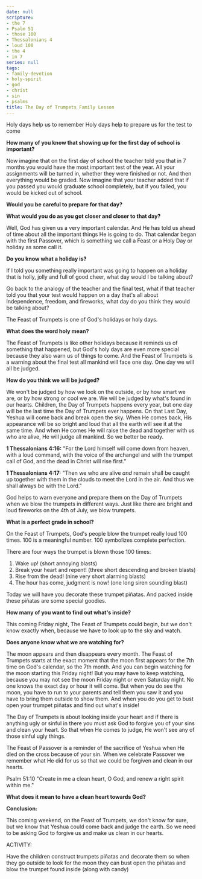 ```yaml
---
date: null
scripture:
- the 7
- Psalm 51
- those 100
- Thessalonians 4
- loud 100
- the 4
- in 7
series: null
tags:
- family-devotion
- holy-spirit
- god
- christ
- sin
- psalms
title: The Day of Trumpets Family Lesson
---
```



Holy days help us to remember
Holy days help to prepare us for the test to come

**How many of you know that showing up for the first day of school is important?**

Now imagine that on the first day of school the teacher told you that in 7 months you would have the most important test of the year.  All your assignments will be turned in, whether they were finished or not. And then everything would be graded. Now imagine that your teacher added that if you passed you would graduate school completely, but if you failed, you would be kicked out of school.

**Would you be careful to prepare for that day?**

**What would you do as you got closer and closer to that day?**

Well, God has given us a very important calendar. And He has told us ahead of time about all the important things He is going to do. That calendar began with the first Passover, which is something we call a Feast or a Holy Day or holiday as some call it.

**Do you know what a holiday is?**

If I told you something really important was going to happen on a holiday that is holly, jolly and full of good cheer, what day would I be talking about?

Go back to the analogy of the teacher and the final test, what if that teacher told you that your test would happen on a day that's all about Independence, freedom, and fireworks, what day do you think they would be talking about?

The Feast of Trumpets is one of God's holidays or holy days. 

**What does the word holy mean?**

The Feast of Trumpets is like other holidays because it reminds us of something that happened, but God's holy days are even more special because they also warn us of things to come. And the Feast of Trumpets is a warning about the final test all mankind will face one day. One day we will all be judged. 

**How do you think we will be judged?**

We won't be judged by how we look on the outside, or by how smart we are, or by how strong or cool we are. We will be judged by what's found in our hearts. Children, the Day of Trumpets happens every year, but one day will be the last time the Day of Trumpets ever happens. On that Last Day, Yeshua will come back and break open the sky. When He comes back, His appearance will be so bright and loud that all the earth will see it at the same time. And when He comes He will raise the dead and together with us who are alive, He will judge all mankind. So we better be ready. 

**1 Thessalonians 4:16:** "For the Lord himself will come down from heaven, with a loud command, with the voice of the archangel and with the trumpet call of God, and the dead in Christ will rise first."

**1 Thessalonians 4:17:** "Then we who are alive _and_ remain shall be caught up together with them in the clouds to meet the Lord in the air. And thus we shall always be with the Lord."

God helps to warn everyone and prepare them on the Day of Trumpets when we blow the trumpets in different ways. Just like there are bright and loud fireworks on the 4th of July, we blow trumpets. 

**What is a perfect grade in school?**

On the Feast of Trumpets, God's people blow the trumpet really loud 100 times. 100 is a meaningful number. 100 symbolizes complete perfection.

There are four ways the trumpet is blown those 100 times:
1. Wake up! (short annoying blasts)
2. Break your heart and repent! (three short descending and broken blasts)
3. Rise from the dead! (nine very short alarming blasts)
4. The hour has come, judgment is now! (one long siren sounding blast)

Today we will have you decorate these trumpet piñatas. And packed inside these piñatas are some special goodies. 

**How many of you want to find out what's inside?**

This coming Friday night, The Feast of Trumpets could begin, but we don't know exactly when, because we have to look up to the sky and watch.

**Does anyone know what we are watching for?**

The moon appears and then disappears every month. The Feast of Trumpets starts at the exact moment that the moon first appears for the 7th time on God's calendar, so the 7th month. And you can begin watching for the moon starting this Friday night! But you may have to keep watching, because you may not see the moon Friday night or even Saturday night. No one knows the exact day or hour it will come. But when you do see the moon, you have to run to your parents and tell them you saw it and you have to bring them outside to show them. And when you do you get to bust open your trumpet piñatas and find out what's inside!

The Day of Trumpets is about looking inside your heart and if there is anything ugly or sinful in there you must ask God to forgive you of your sins and clean your heart. So that when He comes to judge, He won't see any of those sinful ugly things. 

The Feast of Passover is a reminder of the sacrifice of Yeshua when He died on the cross because of your sin. When we celebrate Passover we remember what He did for us so that we could be forgiven and clean in our hearts.

Psalm 51:10
"Create in me a clean heart, O God, and renew a right spirit within me."

**What does it mean to have a clean heart towards God?**


**Conclusion:**

This coming weekend, on the Feast of Trumpets, we don't know for sure, but we know that Yeshua could come back and judge the earth. So we need to be asking God to forgive us and make us clean in our hearts.

ACTIVITY:

Have the children construct trumpets piñatas and decorate them so when they go outside to look for the moon they can bust open the piñatas and blow the trumpet found inside (along with candy)